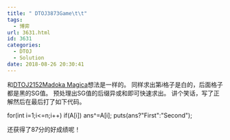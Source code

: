 ```yaml
---
title: " DTOJ3873Game\t\t"
tags:
  - 博弈
url: 3631.html
id: 3631
categories:
  - DTOJ
  - Solution
date: 2018-08-26 20:30:41
---
```


和[DTOJ2152Madoka Magica](http://www.dtenomde.com/2018/08/author=jiangyutong/article=3431/)想法是一样的。 同样求出第$i$格子是白的，后面格子都是黑的SG值。 预处理出SG值的后缀异或和即可快速求出。 讲个笑话，写了正解然后在最后打了如下代码。

for(int i=1;i<=n;i++) if(A\[i\]) ans^=A\[i\];
puts(ans?"First":"Second");

还获得了87分的好成绩呢！